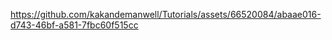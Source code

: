 

https://github.com/kakandemanwell/Tutorials/assets/66520084/abaae016-d743-46bf-a581-7fbc60f515cc

